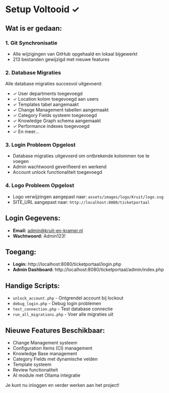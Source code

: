 # Setup Voltooid ✓

## Wat is er gedaan:

### 1. Git Synchronisatie
- Alle wijzigingen van GitHub opgehaald en lokaal bijgewerkt
- 213 bestanden gewijzigd met nieuwe features

### 2. Database Migraties
Alle database migraties succesvol uitgevoerd:
- ✓ User departments toegevoegd
- ✓ Location kolom toegevoegd aan users
- ✓ Templates tabel aangemaakt
- ✓ Change Management tabellen aangemaakt
- ✓ Category Fields systeem toegevoegd
- ✓ Knowledge Graph schema aangemaakt
- ✓ Performance indexes toegevoegd
- ✓ En meer...

### 3. Login Probleem Opgelost
- Database migraties uitgevoerd om ontbrekende kolommen toe te voegen
- Admin wachtwoord geverifieerd en werkend
- Account unlock functionaliteit toegevoegd

### 4. Logo Probleem Opgelost
- Logo verwijzingen aangepast naar: `assets/images/logo/Kruit/logo.svg`
- SITE_URL aangepast naar: `http://localhost:8080/ticketportaal`

## Login Gegevens:
- **Email:** admin@kruit-en-kramer.nl
- **Wachtwoord:** Admin123!

## Toegang:
- **Login:** http://localhost:8080/ticketportaal/login.php
- **Admin Dashboard:** http://localhost:8080/ticketportaal/admin/index.php

## Handige Scripts:
- `unlock_account.php` - Ontgrendel account bij lockout
- `debug_login.php` - Debug login problemen
- `test_connection.php` - Test database connectie
- `run_all_migrations.php` - Voer alle migraties uit

## Nieuwe Features Beschikbaar:
- Change Management systeem
- Configuration Items (CI) management
- Knowledge Base management
- Category Fields met dynamische velden
- Template systeem
- Review functionaliteit
- AI module met Ollama integratie

Je kunt nu inloggen en verder werken aan het project!
